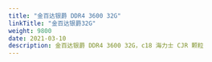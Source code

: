```yaml
---
title: "金百达银爵 DDR4 3600 32G"
linkTitle: "金百达银爵32G"
weight: 9800
date: 2021-03-10
description: 金百达银爵 DDR4 3600 32G，c18 海力士 CJR 颗粒
---
```



